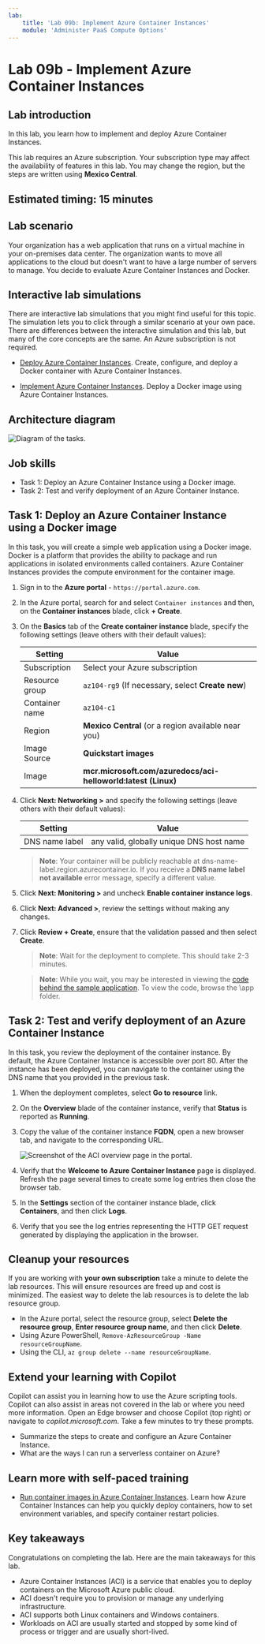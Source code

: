 ```yaml
---
lab:
    title: 'Lab 09b: Implement Azure Container Instances'
    module: 'Administer PaaS Compute Options'
---
```


# Lab 09b - Implement Azure Container Instances

## Lab introduction

In this lab, you learn how to implement and deploy Azure Container Instances.

This lab requires an Azure subscription. Your subscription type may affect the availability of features in this lab. You may change the region, but the steps are written using **Mexico Central**.

## Estimated timing: 15 minutes

## Lab scenario

Your organization has a web application that runs on a virtual machine in your on-premises data center. The organization wants to move all applications to the cloud but doesn't want to have a large number of servers to manage. You decide to evaluate Azure Container Instances and Docker. 
## Interactive lab simulations

There are interactive lab simulations that you might find useful for this topic. The simulation lets you to click through a similar scenario at your own pace. There are differences between the interactive simulation and this lab, but many of the core concepts are the same. An Azure subscription is not required.

+ [Deploy Azure Container Instances](https://mslearn.cloudguides.com/en-us/guides/AZ-900%20Exam%20Guide%20-%20Azure%20Fundamentals%20Exercise%203). Create, configure, and deploy a Docker container with Azure Container Instances.
  
+ [Implement Azure Container Instances](https://mslabs.cloudguides.com/guides/AZ-104%20Exam%20Guide%20-%20Microsoft%20Azure%20Administrator%20Exercise%2014).  Deploy a Docker image using Azure Container Instances. 

## Architecture diagram

![Diagram of the tasks.](../media/az104-lab09b-aci-architecture.png)

## Job skills

- Task 1: Deploy an Azure Container Instance using a Docker image.
- Task 2: Test and verify deployment of an Azure Container Instance.

## Task 1: Deploy an Azure Container Instance using a Docker image

In this task, you will create a simple web application using a Docker image. Docker is a platform that provides the ability to package and run applications in isolated environments called containers. Azure Container Instances provides the compute environment for the container image.

1. Sign in to the **Azure portal** - `https://portal.azure.com`.

1. In the Azure portal, search for and select `Container instances` and then, on the **Container instances** blade, click **+ Create**.

1. On the **Basics** tab of the **Create container instance** blade, specify the following settings (leave others with their default values):

    | Setting | Value |
    | ---- | ---- |
    | Subscription | Select your Azure subscription |
    | Resource group | `az104-rg9` (If necessary, select **Create new**) |
    | Container name | `az104-c1` |
    | Region | **Mexico Central** (or a region available near you)|
    | Image Source | **Quickstart images** |
    | Image | **mcr.microsoft.com/azuredocs/aci-helloworld:latest (Linux)** |

1. Click **Next: Networking >** and specify the following settings (leave others with their default values):

    | Setting | Value |
    | --- | --- |
    | DNS name label | any valid, globally unique DNS host name |

    >**Note**: Your container will be publicly reachable at dns-name-label.region.azurecontainer.io. If you receive a **DNS name label not available** error message, specify a different value.

1. Click **Next: Monitoring >** and uncheck **Enable container instance logs**. 

1. Click **Next: Advanced >**, review the settings without making any changes.

1. Click **Review + Create**, ensure that the validation passed and then select **Create**.

    >**Note**: Wait for the deployment to complete. This should take 2-3 minutes.

    >**Note**: While you wait, you may be interested in viewing the [code behind the sample application](https://github.com/Azure-Samples/aci-helloworld). To view the code, browse the \\app folder.

## Task 2: Test and verify deployment of an Azure Container Instance 

In this task, you review the deployment of the container instance. By default, the Azure Container Instance is accessible over port 80. After the instance has been deployed, you can navigate to the container using the DNS name that you provided in the previous task.

1. When the deployment completes, select **Go to resource** link.

1. On the **Overview** blade of the container instance, verify that **Status** is reported as **Running**.

1. Copy the value of the container instance **FQDN**, open a new browser tab, and navigate to the corresponding URL.

     ![Screenshot of the ACI overview page in the portal.](../media/az104-lab09b-aci-overview.png)

1. Verify that the **Welcome to Azure Container Instance** page is displayed. Refresh the page several times to create some log entries then close the browser tab.  

1. In the **Settings** section of the container instance blade, click **Containers**, and then click **Logs**.

1. Verify that you see the log entries representing the HTTP GET request generated by displaying the application in the browser.
   
## Cleanup your resources

If you are working with **your own subscription** take a minute to delete the lab resources. This will ensure resources are freed up and cost is minimized. The easiest way to delete the lab resources is to delete the lab resource group. 

+ In the Azure portal, select the resource group, select **Delete the resource group**, **Enter resource group name**, and then click **Delete**.
+ Using Azure PowerShell, `Remove-AzResourceGroup -Name resourceGroupName`.
+ Using the CLI, `az group delete --name resourceGroupName`.

## Extend your learning with Copilot
Copilot can assist you in learning how to use the Azure scripting tools. Copilot can also assist in areas not covered in the lab or where you need more information. Open an Edge browser and choose Copilot (top right) or navigate to *copilot.microsoft.com*. Take a few minutes to try these prompts.

+ Summarize the steps to create and configure an Azure Container Instance.
+ What are the ways I can run a serverless container on Azure?

## Learn more with self-paced training

+ [Run container images in Azure Container Instances](https://learn.microsoft.com/training/modules/create-run-container-images-azure-container-instances/). Learn how Azure Container Instances can help you quickly deploy containers, how to set environment variables, and specify container restart policies.

## Key takeaways

Congratulations on completing the lab. Here are the main takeaways for this lab. 

+ Azure Container Instances (ACI) is a service that enables you to deploy containers on the Microsoft Azure public cloud.
+ ACI doesn't require you to provision or manage any underlying infrastructure.
+ ACI supports both Linux containers and Windows containers.
+ Workloads on ACI are usually started and stopped by some kind of process or trigger and are usually short-lived. 

    
